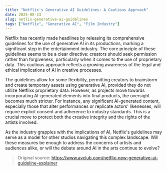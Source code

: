 ```yaml
---
title: "Netflix's Generative AI Guidelines: A Cautious Approach"
date: 2025-08-23
slug: netlix-generative-ai-guidelines
tags: ["Netflix", "Generative AI", "Film Industry"]
---
```


Netflix has recently made headlines by releasing its comprehensive guidelines for the use of generative AI in its productions, marking a significant step in the entertainment industry. The core principle of these guidelines seems to be a clear directive: creators should seek permission rather than forgiveness, particularly when it comes to the use of proprietary data. This cautious approach reflects a growing awareness of the legal and ethical implications of AI in creative processes.

The guidelines allow for some flexibility, permitting creators to brainstorm and create temporary assets using generative AI, provided they do not utilize Netflixs proprietary data. However, as projects move towards incorporating AI-generated elements into final products, the oversight becomes much stricter. For instance, any significant AI-generated content, especially those that alter performances or replicate actors' likenesses, will require explicit consent and adherence to industry standards. This is a crucial move to protect both the creative integrity and the rights of the artists involved.

As the industry grapples with the implications of AI, Netflix's guidelines may serve as a model for other studios navigating this complex landscape. Will these measures be enough to address the concerns of artists and audiences alike, or will the debate around AI in the arts continue to evolve?
> Original source: https://www.avclub.com/netflix-new-generative-ai-guideline-explainer